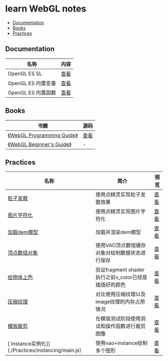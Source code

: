 # learn WebGL notes
  - [Documentation](#documentation)
  - [Books](#books)
  - [Practices](#practices)
## Documentation

| 名称         | 内容                        |
| ------------ | --------------------------- |
| OpenGL ES SL | [查看](./Documentation/OpenGL_ES_SL/README.md) |
| OpenGL ES 内置变量 | [查看](./Documentation/OpenGL_ES_Built-in_Variables/README.md) |
| OpenGL ES 内置函数 | [查看](./Documentation/OpenGL_ES_Built-in_Functions/README.md) |



## Books

| 书籍                                                         | 源码                              |
| ------------------------------------------------------------ | --------------------------------- |
| [《WebGL Programming Guide》](https://book.douban.com/subject/25909351/) | [查看](./Books/WebGL_Programming_Guide) |
| [《WebGL Beginner's Guide》](https://book.douban.com/subject/11511270/) | -                                 |



## Practices

| 名称     | 简介 | 预览 |
| -------- | ---- | ---- |
| [粒子发散](./Practices/particle/main.js) |  使用点精灵实现粒子发散效果  |   [查看](https://krapnikkk.github.io/learn_WebGL/Practices/particle/)   |
| [图片字符化](./Practices/textureStringify/main.js) | 使用点精灵实现图片字符化 | [查看](https://krapnikkk.github.io/learn_WebGL/Practices/textureStringify/) |
| [加载dem模型](./Practices/digitalElevationModel/main.js) | 加载并渲染dem模型 | [查看](https://krapnikkk.github.io/learn_WebGL/Practices/digitalElevationModel/) |
| [顶点数组对象](./Practices/vao/main.js) | 使用VAO顶点数组缓存对象对绘制数据状态进行保存 | [查看](https://krapnikkk.github.io/learn_WebGL/Practices/vao/) |
| [给物体上色](./Practices/addColor/main.js) | 验证fragment shader执行之前v_color已经是插值好的颜色 | [查看](https://krapnikkk.github.io/learn_WebGL/Practices/addColor/) |
| [压缩纹理](./Practices/textureCompressed/main.js) | 对比使用压缩纹理以及image纹理的内存占用情况 | [查看](https://krapnikkk.github.io/learn_WebGL/Practices/textureCompressed/) |
| [模版裁剪](./Practices/stencilTest/main.js) | 在模版测试阶段使用测试和操作函数进行裁剪图像 | [查看](https://krapnikkk.github.io/learn_WebGL/Practices/stencilTest/) |
| [	Instance实例化]](./Practices/instancing/main.js) | 使用vao+instance绘制多个图形 | [查看](https://krapnikkk.github.io/learn_WebGL/Practices/instancing/) |

